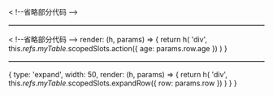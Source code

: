 < !--省略部分代码 -->
  <Table ref="myTable" border : data="dataList" : columns="columns">
    <!-- 操作 -->
  <template slot="action" slot-scope="props">
      <Button : disabled="props.age>24" type="primary" size="small">通过</Button>
    <Divider type="vertical" />
    <Poptip confirm title="Delete this item?" transfer>
      <Button type="warning" size="small">删除</Button>
    </Poptip>
  </template>
</Table >

< !--省略部分代码 -->
  render: (h, params) => {
    return h(
      'div',
      this.$refs.myTable.$scopedSlots.action({ age: params.row.age })
    )
  }


  <Table ref="myTable" border :data="dataList" :columns="columns">
    <!-- 可展开 -->
    <template slot="expandRow" slot-scope="props">
        {{props.row}}
    </template>
</Table>

<!-- 省略部分代码 -->
{
    type: 'expand',
    width: 50,
    render: (h, params) => {
        return h(
            'div',
            this.$refs.myTable.$scopedSlots.expandRow({ row: params.row })
        )
    }
}